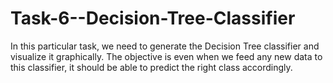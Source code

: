 # Task-6--Decision-Tree-Classifier
In this particular task, we need to generate the Decision Tree classifier and visualize it graphically. The objective is even when we feed any new data to this classifier, it should be able to predict the right class accordingly.
